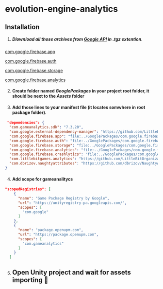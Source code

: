# evolution-engine-analytics

## Installation

1. ##### Dlownload all those archives from [Google API](https://developers.google.com/unity/archive#external_dependency_manager_for_unity) in .tgz extention.

[com.google.firebase.app](https://developers.google.com/unity/archive#firebase_app_core)

[com.google.firebase.auth](https://developers.google.com/unity/archive#firebase_authentication)

[com.google.firebase.storage](https://developers.google.com/unity/archive#cloud_storage_for_firebase)

[com.google.firebase.analytics](https://developers.google.com/unity/archive#google_analytics_for_firebase)




2. #### Create folder named *GooglePackages* in your project root folder, it should be next to the *Assets* folder




3. #### Add those lines to your manifest file (it locates somwhere in root package folder).

```json 
 "dependencies": {
  "com.gameanalytics.sdk": "7.3.20",
  "com.google.external-dependency-manager": "https://github.com/LittleBitOrganization/evolution-engine-google-version-handler.git#1.2.171",
  "com.google.firebase.app": "file:../GooglePackages/com.google.firebase.app-9.0.0.tgz",
  "com.google.firebase.auth": "file:../GooglePackages/com.google.firebase.auth-9.0.0.tgz",
  "com.google.firebase.storage": "file:../GooglePackages/com.google.firebase.storage-9.0.0.tgz",
  "com.google.firebase.analytics": "file:../GooglePackages/com.google.firebase.analytics-9.0.0.tgz",
  "com.google.firebase.crashlytics": "file:../GooglePackages/com.google.firebase.crashlytics-9.0.0.tgz",
  "com.littlebitgames.analytics": "https://github.com/LittleBitOrganization/evolution-engine-analytics.git#1.0.0",
  "com.dbrizov.naughtyattributes": "https://github.com/dbrizov/NaughtyAttributes.git#upm"
}
```



4. #### Add scope for gameanalitycs 
```json
"scopedRegistries": [
    {
      "name": "Game Package Registry by Google", 
      "url": "https://unityregistry-pa.googleapis.com/", 
      "scopes": [ 
        "com.google" 
      ]
    },
    {
      "name": "package.openupm.com",
      "url": "https://package.openupm.com",
      "scopes": [
        "com.gameanalytics"
      ]
    }
  ]
```


5. ## Open Unity project and wait for assets importing :raised_hands:














